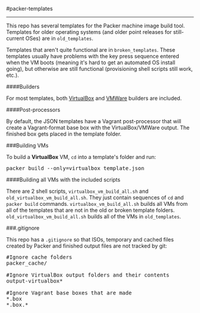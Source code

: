 #packer-templates
- - -

This repo has several templates for the Packer machine image build tool. Templates for older operating systems (and older point releases for still-current OSes) are in `old_templates`.

Templates that aren't quite functional are in `broken_templates`. These templates usually have problems with the key press sequence entered when the VM boots (meaning it's hard to get an automated OS install going), but otherwise are still functional (provisioning shell scripts still work, etc.).

####Builders

For most templates, both [VirtualBox](https://www.virtualbox.org/) and [VMWare](http://www.vmware.com/) builders are included.

####Post-processors 

By default, the JSON templates have a Vagrant post-processor that will create a Vagrant-format base box with the VirtualBox/VMWare output. The finished box gets placed in the template folder.

###Building VMs

To build a **VirtualBox** VM, `cd` into a template's folder and run:

<pre>
packer build --only=virtualbox template.json
</pre>

####Building all VMs with the included scripts

There are 2 shell scripts, `virtualbox_vm_build_all.sh` and `old_virtualbox_vm_build_all.sh`. They just contain sequences of `cd` and `packer build` commands. `virtualbox_vm_build_all.sh` builds all VMs from all of the templates that are not in the old or broken template folders. `old_virtualbox_vm_build_all.sh` builds all of the VMs in `old_templates`.

###.gitignore

This repo has a `.gitignore` so that ISOs, temporary and cached files created by Packer and finished output files are not tracked by git:

<pre>
#Ignore cache folders
packer_cache/

#Ignore VirtualBox output folders and their contents
output-virtualbox*

#Ignore Vagrant base boxes that are made
*.box
*.box.*
</pre>